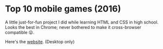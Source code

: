 # Top 10 mobile games (2016)

A little just-for-fun project I did while learning HTML and CSS in high school. Looks the best in Chrome; never bothered to make it cross-browser compatible 😛.

Here's the [website](https://pratvar.github.io/top-games 'asdf'). (Desktop only)
